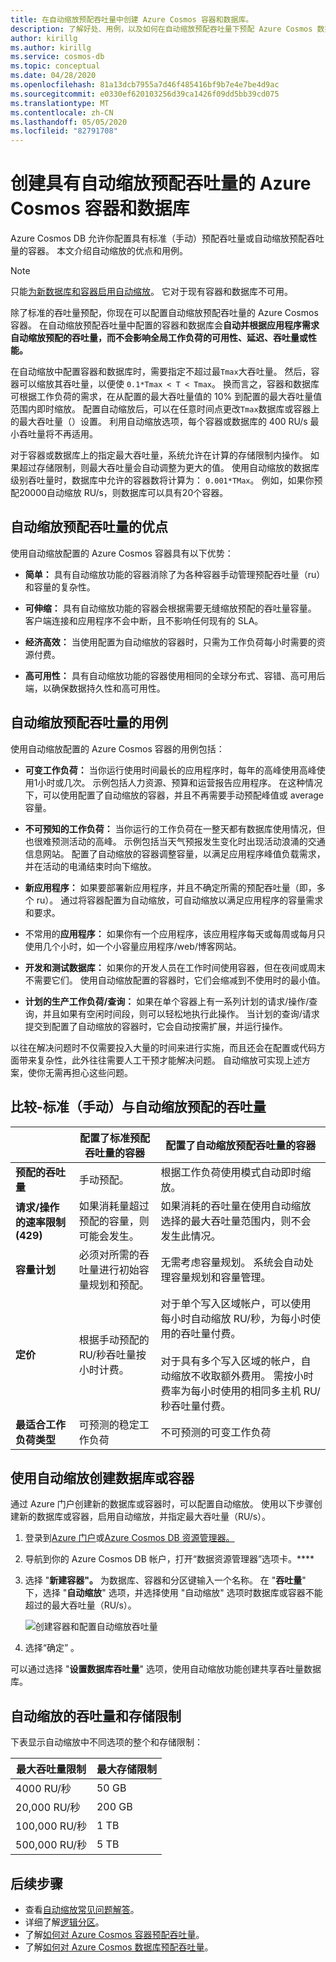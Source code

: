 ```yaml
---
title: 在自动缩放预配吞吐量中创建 Azure Cosmos 容器和数据库。
description: 了解好处、用例，以及如何在自动缩放预配吞吐量下预配 Azure Cosmos 数据库和容器。
author: kirillg
ms.author: kirillg
ms.service: cosmos-db
ms.topic: conceptual
ms.date: 04/28/2020
ms.openlocfilehash: 81a13dcb7955a7d46f485416bf9b7e4e7be4d9ac
ms.sourcegitcommit: e0330ef620103256d39ca1426f09dd5bb39cd075
ms.translationtype: MT
ms.contentlocale: zh-CN
ms.lasthandoff: 05/05/2020
ms.locfileid: "82791708"
---
```

# <a name="create-azure-cosmos-containers-and-databases-with-autoscale-provisioned-throughput"></a>创建具有自动缩放预配吞吐量的 Azure Cosmos 容器和数据库

Azure Cosmos DB 允许你配置具有标准（手动）预配吞吐量或自动缩放预配吞吐量的容器。 本文介绍自动缩放的优点和用例。

> [!NOTE]
> 只能[为新数据库和容器启用自动缩放](#create-db-container-autoscale)。 它对于现有容器和数据库不可用。

除了标准的吞吐量预配，你现在可以配置自动缩放预配吞吐量的 Azure Cosmos 容器。 在自动缩放预配吞吐量中配置的容器和数据库会**自动并根据应用程序需求自动缩放预配的吞吐量，而不会影响全局工作负荷的可用性、延迟、吞吐量或性能。**

在自动缩放中配置容器和数据库时，需要指定不超过最`Tmax`大吞吐量。 然后，容器可以缩放其吞吐量，以便使 `0.1*Tmax < T < Tmax`。 换而言之，容器和数据库可根据工作负荷的需求，在从配置的最大吞吐量值的 10% 到配置的最大吞吐量值范围内即时缩放。 配置自动缩放后，可以在任意时间点更改`Tmax`数据库或容器上的最大吞吐量（）设置。 利用自动缩放选项，每个容器或数据库的 400 RU/s 最小吞吐量将不再适用。

对于容器或数据库上的指定最大吞吐量，系统允许在计算的存储限制内操作。 如果超过存储限制，则最大吞吐量会自动调整为更大的值。 使用自动缩放的数据库级别吞吐量时，数据库中允许的容器数将计算为： `0.001*TMax`。 例如，如果你预配20000自动缩放 RU/s，则数据库可以具有20个容器。

## <a name="benefits-of-autoscale-provisioned-throughput"></a><a id="autoscale-benefits"></a>自动缩放预配吞吐量的优点

使用自动缩放配置的 Azure Cosmos 容器具有以下优势：

* **简单：** 具有自动缩放功能的容器消除了为各种容器手动管理预配吞吐量（ru）和容量的复杂性。

* **可伸缩：** 具有自动缩放功能的容器会根据需要无缝缩放预配的吞吐量容量。 客户端连接和应用程序不会中断，且不影响任何现有的 SLA。

* **经济高效：** 当使用配置为自动缩放的容器时，只需为工作负荷每小时需要的资源付费。

* **高可用性：** 具有自动缩放功能的容器使用相同的全球分布式、容错、高可用后端，以确保数据持久性和高可用性。

## <a name="use-cases-of-autoscale-provisioned-throughput"></a><a id="autoscale-usecases"></a>自动缩放预配吞吐量的用例

使用自动缩放配置的 Azure Cosmos 容器的用例包括：

* **可变工作负荷：** 当你运行使用时间最长的应用程序时，每年的高峰使用高峰使用1小时或几次。 示例包括人力资源、预算和运营报告应用程序。 在这种情况下，可以使用配置了自动缩放的容器，并且不再需要手动预配峰值或 average 容量。

* **不可预知的工作负荷：** 当你运行的工作负荷在一整天都有数据库使用情况，但也很难预测活动的高峰。 示例包括当天气预报发生变化时出现活动浪涌的交通信息网站。 配置了自动缩放的容器调整容量，以满足应用程序峰值负载需求，并在活动的电涌结束时向下缩放。

* **新应用程序：** 如果要部署新应用程序，并且不确定所需的预配吞吐量（即，多个 ru）。 通过将容器配置为自动缩放，可自动缩放以满足应用程序的容量需求和要求。

* 不常用的**应用程序：** 如果你有一个应用程序，该应用程序每天或每周或每月只使用几个小时，如一个小容量应用程序/web/博客网站。

* **开发和测试数据库：** 如果你的开发人员在工作时间使用容器，但在夜间或周末不需要它们。 使用自动缩放配置的容器时，它们会缩减到不使用时的最小值。

* **计划的生产工作负荷/查询：** 如果在单个容器上有一系列计划的请求/操作/查询，并且如果有空闲时间段，则可以轻松地执行此操作。 当计划的查询/请求提交到配置了自动缩放的容器时，它会自动按需扩展，并运行操作。

以往在解决问题时不仅需要投入大量的时间来进行实施，而且还会在配置或代码方面带来复杂性，此外往往需要人工干预才能解决问题。 自动缩放可实现上述方案，使你无需再担心这些问题。

## <a name="comparison--standard-manual-vs-autoscale-provisioned-throughput"></a>比较-标准（手动）与自动缩放预配的吞吐量

|  | 配置了标准预配吞吐量的容器  | 配置了自动缩放预配吞吐量的容器 |
|---------|---------|---------|
| **预配的吞吐量** | 手动预配。 | 根据工作负荷使用模式自动即时缩放。 |
| **请求/操作的速率限制 (429)**  | 如果消耗量超过预配的容量，则可能会发生。 | 如果消耗的吞吐量在使用自动缩放选择的最大吞吐量范围内，则不会发生此情况。   |
| **容量计划** |  必须对所需的吞吐量进行初始容量规划和预配。 |    无需考虑容量规划。 系统会自动处理容量规划和容量管理。 |
| **定价** | 根据手动预配的 RU/秒吞吐量按小时计费。 | 对于单个写入区域帐户，可以使用每小时自动缩放 RU/秒，为每小时使用的吞吐量付费。 <br/><br/>对于具有多个写入区域的帐户，自动缩放不收取额外费用。 需按小时费率为每小时使用的相同多主机 RU/秒吞吐量付费。 |
| **最适合工作负荷类型** |  可预测的稳定工作负荷|   不可预测的可变工作负荷  |

## <a name="create-a-database-or-a-container-with-autoscale"></a><a id="create-db-container-autoscale"></a>使用自动缩放创建数据库或容器

通过 Azure 门户创建新的数据库或容器时，可以配置自动缩放。 使用以下步骤创建新的数据库或容器，启用自动缩放，并指定最大吞吐量（RU/s）。

1. 登录到[Azure 门户](https://portal.azure.com)或[Azure Cosmos DB 资源管理器。](https://cosmos.azure.com/)

1. 导航到你的 Azure Cosmos DB 帐户，打开“数据资源管理器”选项卡。****

1. 选择 "**新建容器"。** 为数据库、容器和分区键输入一个名称。 在 "**吞吐量**" 下，选择 "**自动缩放**" 选项，并选择使用 "自动缩放" 选项时数据库或容器不能超过的最大吞吐量（RU/s）。

   ![创建容器和配置自动缩放吞吐量](./media/provision-throughput-autoscale/create-container-autoscale-mode.png)

1. 选择“确定”  。

可以通过选择 "**设置数据库吞吐量**" 选项，使用自动缩放功能创建共享吞吐量数据库。

## <a name="throughput-and-storage-limits-for-autoscale"></a><a id="autoscale-limits"></a>自动缩放的吞吐量和存储限制

下表显示自动缩放中不同选项的整个和存储限制：

|最大吞吐量限制  |最大存储限制  |
|---------|---------|
|4000 RU/秒  |   50 GB    |
|20,000 RU/秒  |  200 GB  |
|100,000 RU/秒    |  1 TB   |
|500,000 RU/秒    |  5 TB  |

## <a name="next-steps"></a>后续步骤

* 查看[自动缩放常见问题解答](autoscale-faq.md)。
* 详细了解[逻辑分区](partition-data.md)。
* 了解[如何对 Azure Cosmos 容器预配吞吐量](how-to-provision-container-throughput.md)。
* 了解[如何对 Azure Cosmos 数据库预配吞吐量](how-to-provision-database-throughput.md)。
